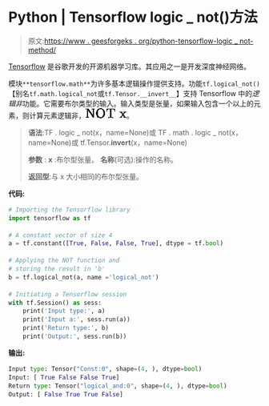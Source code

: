 # Python | Tensorflow logic _ not()方法

> 原文:[https://www . geesforgeks . org/python-tensorflow-logic _ not-method/](https://www.geeksforgeeks.org/python-tensorflow-logical_not-method/)

[Tensorflow](https://www.geeksforgeeks.org/introduction-to-tensorflow/) 是谷歌开发的开源机器学习库。其应用之一是开发深度神经网络。

模块`**tensorflow.math**`为许多基本逻辑操作提供支持。功能`tf.logical_not()`【别名`tf.math.logical_not`或`tf.Tensor.__invert__`】支持 Tensorflow 中的*逻辑非*功能。它需要布尔类型的输入。输入类型是张量，如果输入包含一个以上的元素，则计算元素逻辑非，![ $ NOT x $ ](img/5559dd31e6d0343ed9e911c51cc3e081.png "Rendered by QuickLaTeX.com")。

> **语法**:TF . logic _ not(x，name=None)或 TF . math . logic _ not(x，name=None)或 tf.Tensor.__invert__(x，name=None)
> 
> **参数** :
> **x** :布尔型张量。
> **名称**(可选):操作的名称。
> 
> **返回型**:与 x 大小相同的布尔型张量。

**代码:**

```py
# Importing the Tensorflow library
import tensorflow as tf

# A constant vector of size 4
a = tf.constant([True, False, False, True], dtype = tf.bool)

# Applying the NOT function and
# storing the result in 'b'
b = tf.logical_not(a, name ='logical_not')

# Initiating a Tensorflow session
with tf.Session() as sess:
    print('Input type:', a)
    print('Input a:', sess.run(a))
    print('Return type:', b)
    print('Output:', sess.run(b))
```

**输出:**

```py
Input type: Tensor("Const:0", shape=(4, ), dtype=bool)
Input: [ True False False True]
Return type: Tensor("logical_and:0", shape=(4, ), dtype=bool)
Output: [ False True True False]

```